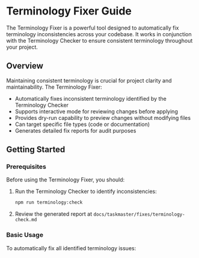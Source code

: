 # Terminology Fixer Guide

The Terminology Fixer is a powerful tool designed to automatically fix terminology inconsistencies across your codebase. It works in conjunction with the Terminology Checker to ensure consistent terminology throughout your project.

## Overview

Maintaining consistent terminology is crucial for project clarity and maintainability. The Terminology Fixer:

- Automatically fixes inconsistent terminology identified by the Terminology Checker
- Supports interactive mode for reviewing changes before applying
- Provides dry-run capability to preview changes without modifying files
- Can target specific file types (code or documentation)
- Generates detailed fix reports for audit purposes

## Getting Started

### Prerequisites

Before using the Terminology Fixer, you should:

1. Run the Terminology Checker to identify inconsistencies:

   ```bash
   npm run terminology:check
   ```

2. Review the generated report at `docs/taskmaster/fixes/terminology-check.md`

### Basic Usage

To automatically fix all identified terminology issues:

